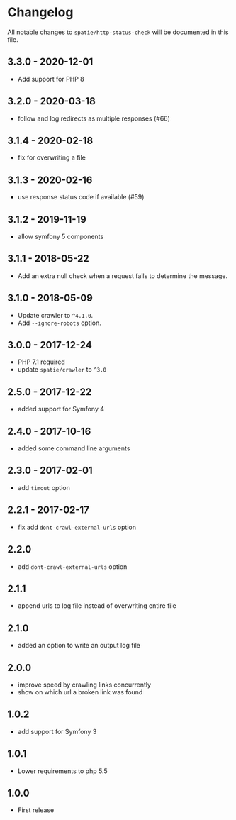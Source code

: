 # Changelog

All notable changes to `spatie/http-status-check` will be documented in this file.

## 3.3.0 - 2020-12-01

- Add support for PHP 8

## 3.2.0 - 2020-03-18

- follow and log redirects as multiple responses (#66)

## 3.1.4 - 2020-02-18

- fix for overwriting a file

## 3.1.3 - 2020-02-16

- use response status code if available (#59)

## 3.1.2 - 2019-11-19

- allow symfony 5 components

## 3.1.1 - 2018-05-22

- Add an extra null check when a request fails to determine the message.

## 3.1.0 - 2018-05-09

- Update crawler to `^4.1.0`.
- Add `--ignore-robots` option.

## 3.0.0 - 2017-12-24

- PHP 7.1 required
- update `spatie/crawler` to `^3.0`

## 2.5.0 - 2017-12-22
- added support for Symfony 4

## 2.4.0 - 2017-10-16
- added some command line arguments

## 2.3.0 - 2017-02-01
- add `timout` option

## 2.2.1 - 2017-02-17
- fix add `dont-crawl-external-urls` option

## 2.2.0
- add `dont-crawl-external-urls` option

## 2.1.1
- append urls to log file instead of overwriting entire file

## 2.1.0
- added an option to write an output log file

## 2.0.0
- improve speed by crawling links concurrently
- show on which url a broken link was found

## 1.0.2
- add support for Symfony 3

## 1.0.1
- Lower requirements to php 5.5


## 1.0.0
- First release

